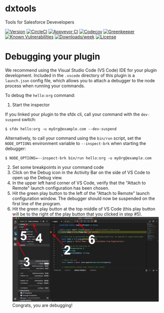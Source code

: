 dxtools
=======

Tools for Salesforce Devevelopers

[![Version](https://img.shields.io/npm/v/dxtools.svg)](https://npmjs.org/package/dxtools)
[![CircleCI](https://circleci.com/gh/FabienHuot/dxtools/tree/master.svg?style=shield)](https://circleci.com/gh/FabienHuot/dxtools/tree/master)
[![Appveyor CI](https://ci.appveyor.com/api/projects/status/github/FabienHuot/dxtools?branch=master&svg=true)](https://ci.appveyor.com/project/heroku/dxtools/branch/master)
[![Codecov](https://codecov.io/gh/FabienHuot/dxtools/branch/master/graph/badge.svg)](https://codecov.io/gh/FabienHuot/dxtools)
[![Greenkeeper](https://badges.greenkeeper.io/FabienHuot/dxtools.svg)](https://greenkeeper.io/)
[![Known Vulnerabilities](https://snyk.io/test/github/FabienHuot/dxtools/badge.svg)](https://snyk.io/test/github/FabienHuot/dxtools)
[![Downloads/week](https://img.shields.io/npm/dw/dxtools.svg)](https://npmjs.org/package/dxtools)
[![License](https://img.shields.io/npm/l/dxtools.svg)](https://github.com/FabienHuot/dxtools/blob/master/package.json)

<!-- toc -->
<!-- install -->
<!-- usage -->
<!-- commands -->
<!-- debugging-your-plugin -->
# Debugging your plugin
We recommend using the Visual Studio Code (VS Code) IDE for your plugin development. Included in the `.vscode` directory of this plugin is a `launch.json` config file, which allows you to attach a debugger to the node process when running your commands.

To debug the `hello:org` command: 
1. Start the inspector
  
If you linked your plugin to the sfdx cli, call your command with the `dev-suspend` switch: 
```sh-session
$ sfdx hello:org -u myOrg@example.com --dev-suspend
```
  
Alternatively, to call your command using the `bin/run` script, set the `NODE_OPTIONS` environment variable to `--inspect-brk` when starting the debugger:
```sh-session
$ NODE_OPTIONS=--inspect-brk bin/run hello:org -u myOrg@example.com
```

2. Set some breakpoints in your command code
3. Click on the Debug icon in the Activity Bar on the side of VS Code to open up the Debug view.
4. In the upper left hand corner of VS Code, verify that the "Attach to Remote" launch configuration has been chosen.
5. Hit the green play button to the left of the "Attach to Remote" launch configuration window. The debugger should now be suspended on the first line of the program. 
6. Hit the green play button at the top middle of VS Code (this play button will be to the right of the play button that you clicked in step #5).
<br><img src=".images/vscodeScreenshot.png" width="480" height="278"><br>
Congrats, you are debugging!
